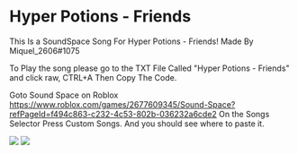 # Hyper Potions - Friends

This Is a SoundSpace Song For Hyper Potions - Friends!
Made By Miquel_2606#1075


To Play the song please go to the TXT File Called "Hyper Potions - Friends" 
and click raw, CTRL+A Then Copy The Code. 

Goto Sound Space on Roblox https://www.roblox.com/games/2677609345/Sound-Space?refPageId=f494c863-c232-4c53-802b-036232a6cde2
On the Songs Selector Press Custom Songs. And you should see where to paste it.

![](https://media.discordapp.net/attachments/756463260965929041/780364684452298752/Screenshot_199.png?width=796&height=547)
![](https://cdn.discordapp.com/attachments/756463260965929041/780364685178175508/Screenshot_200.png)


